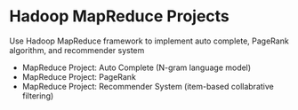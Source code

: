 # Hadoop MapReduce Projects
Use Hadoop MapReduce framework to implement auto complete, PageRank algorithm, and recommender system

* MapReduce Project: Auto Complete (N-gram language model)
* MapReduce Project: PageRank
* MapReduce Project: Recommender System (item-based collabrative filtering)
